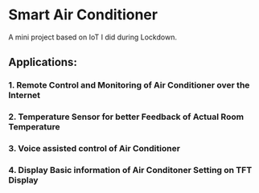 # Smart Air Conditioner
A mini project based on IoT I did during Lockdown.

## Applications:

### 1. Remote Control and Monitoring of Air Conditioner over the Internet
### 2. Temperature Sensor for better Feedback of Actual Room Temperature
### 3. Voice assisted control of Air Conditioner
### 4. Display Basic information of Air Conditoner Setting on TFT Display
